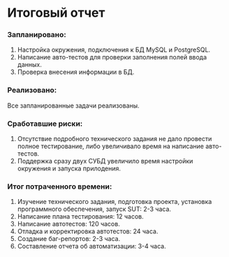 # Итоговый отчет
### Запланировано:
1. Настройка окружения, подключения к БД MySQL и PostgreSQL.
2. Написание авто-тестов для проверки заполнения полей ввода данных.
3. Проверка внесения информации в БД.
### Реализовано:
Все запланированные задачи реализованы.
### Сработавшие риски:
1. Отсутствие подробного технического задания не дало провести полное тестирование, либо увеличивало время на написание авто-тестов.
2. Поддержка сразу двух СУБД увеличило время настройки окружения и запуска прилодения.
### Итог потраченного времени:
1. Изучение технического задания, подготовка проекта, установка программного обеспечения, запуск SUT: 2-3 часа.
2. Написание плана тестирования: 12 часов.
3. Написание автотестов: 120 часов.
4. Отладка и корректировка автотестов: 24 часа.
5. Создание баг-репортов: 2-3 часа.
6. Составление отчета об автоматизации: 3-4 часа.
